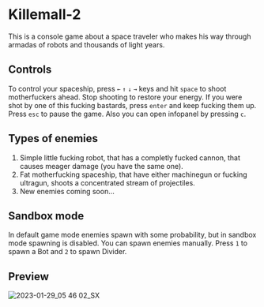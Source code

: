 # Killemall-2

This is a console game about a space traveler who makes his way through armadas of robots and thousands of light years.

## Controls

To control your spaceship, press `←` `↑` `↓` `→` keys and hit `space` to shoot motherfuckers ahead. Stop shooting to restore your energy. If you were shot by one of this fucking bastards, press `enter` and keep fucking them up. Press `esc` to pause the game. Also you can open infopanel by pressing `c`.

## Types of enemies

1. Simple little fucking robot, that has a completly fucked cannon, that causes meager damage (you have the same one).
2. Fat motherfucking spaceship, that have either machinegun or fucking ultragun, shoots a concentrated stream of projectiles.
3. New enemies coming soon...

## Sandbox mode

In default game mode enemies spawn with some probability, but in sandbox mode spawning is disabled. You can spawn enemies manually. Press `1` to spawn a Bot and `2` to spawn Divider.

## Preview

![2023-01-29_05 46 02_SX](https://user-images.githubusercontent.com/106927553/215301607-007af59d-6fdb-45b9-a1d8-746089951f8e.gif)
